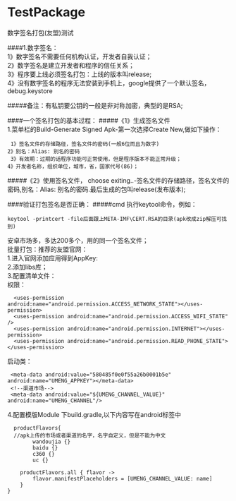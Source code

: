 # TestPackage
数字签名打包(友盟)测试

####1.数字签名：  
  1》数字签名不需要任何机构认证，开发者自我认证；  
  2》数字签名是建立开发者和程序的信任关系；  
  3》程序要上线必须签名打包：上线的版本叫release;  
  4》没有数字签名的程序无法安装到手机上，google提供了一个默认签名，debug.keystore  

#####备注：有私钥要公钥的一般是非对称加密，典型的是RSA;


####一个签名打包的基本过程：
#####《1》生成签名文件  
1.菜单栏的Build-Generate Signed Apk-第一次选择Create New,做如下操作：
  
	 1》签名文件的存储路径，签名文件的密码(一般6位而且为数字)  
    2》别名：Alias: 别名的密码  
	 3》有效期：过期的话程序功能可正常使用，但是程序版本不能正常升级；  
    4》开发者名称，组织单位，城市，省，国家代号(86)；  
#####《2》使用签名文件， choose exiting..-签名文件的存储路径，签名文件的密码,别名：Alias: 别名的密码.最后生成的包叫release(发布版本);


####验证打包签名是否正确：
#####cmd 执行keytool命令，例如：

    keytool -printcert -file后面跟上META-IMF\CERT.RSA的目录(apk改成zip解压可找到)


安卓市场多，多达200多个，用的同一个签名文件；  
批量打包：推荐的友盟官网：  
1.进入官网添加应用得到AppKey:  
2.添加libs库；  
3.配置清单文件：  
  权限：
      
      <uses-permission android:name="android.permission.ACCESS_NETWORK_STATE"></uses-permission>
      <uses-permission android:name="android.permission.ACCESS_WIFI_STATE" />
      <uses-permission android:name="android.permission.INTERNET"></uses-permission>
      <uses-permission android:name="android.permission.READ_PHONE_STATE"></uses-permission>

  启动类：
  
	 <meta-data android:value="580485f0e0f55a26b0001b5e" android:name="UMENG_APPKEY"></meta-data>
	 <!--渠道市场-->
	 <meta-data android:value="${UMENG_CHANNEL_VALUE}" android:name="UMENG_CHANNEL"/>

4.配置模版Module 下build.gradle,以下内容写在android标签中

	  productFlavors{
	  //apk上传的市场或者渠道的名字，名字自定义，但是不能为中文
	        wandoujia {}
	        baidu {}
	        c360 {}
	        uc {}
	        
        productFlavors.all { flavor ->
            flavor.manifestPlaceholders = [UMENG_CHANNEL_VALUE: name]
        }
    }
